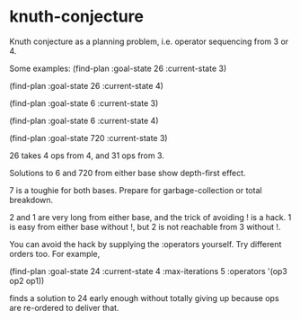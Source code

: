 # knuth-conjecture
Knuth conjecture as a planning problem, i.e. operator sequencing from 3 or 4.

Some examples:
(find-plan :goal-state 26 :current-state 3)

(find-plan :goal-state 26 :current-state 4)

(find-plan :goal-state 6 :current-state 3)

(find-plan :goal-state 6 :current-state 4)

(find-plan :goal-state 720 :current-state 3)

26 takes 4 ops from 4, and 31 ops from 3.

Solutions to 6 and 720 from either base show depth-first effect.

7 is a toughie for both bases. Prepare for garbage-collection or total breakdown.

2 and 1 are very long from either base, and the trick of avoiding ! is a hack. 1 is easy from either base without !,
but 2 is not reachable from 3 without !.

You can avoid the hack by supplying the :operators yourself. Try different orders too. For example,

(find-plan :goal-state 24 :current-state 4 :max-iterations 5 :operators '(op3 op2 op1))

finds a solution to 24 early enough without totally giving up because ops are re-ordered to deliver that.
